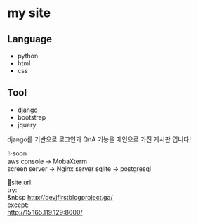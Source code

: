 


# my site



## Language

- python
- html
- css

## Tool

- django
- bootstrap
- jquery

django를 기반으로 로그인과 QnA 기능을 메인으로 가진 게시판 입니다!

✨soon  
aws console -> MobaXterm  
screen server -> Nginx server
sqlite -> postgresql

🎊site url:  
try:  
&nbsp http://devjfirstblogproject.ga/  
except:  
   http://15.165.119.129:8000/

